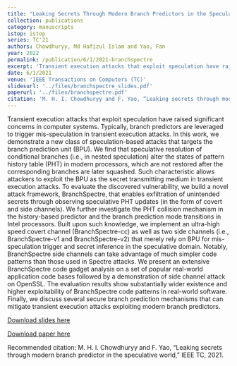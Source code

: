 ```yaml
---
title: "Leaking Secrets Through Modern Branch Predictors in the Speculative World"
collection: publications
category: manuscripts
istop: istop
series: TC'21
authors: Chowdhuryy, Md Hafizul Islam and Yao, Fan
year: 2022
permalink: /publication/6/1/2021-branchspectre
excerpt: 'Transient execution attacks that exploit speculation have raised significant concerns in computer systems. Typically, branch predictors are leveraged to trigger mis-speculation in transient execution attacks. In this work, we demonstrate a new class of speculation-based attacks that targets the branch prediction unit (BPU). We find that speculative resolution of conditional branches (i.e., in nested speculation) alter the states of pattern history table (PHT) in modern processors, which are not ...'
date: 6/1/2021
venue: 'IEEE Transactions on Computers (TC)'
slidesurl: '../files/branchspectre_slides.pdf'
paperurl: '../files/branchspectre.pdf'
citation: 'M. H. I. Chowdhuryy and F. Yao, “Leaking secrets through modern branch predictor in the speculative world,” IEEE TC, 2021.'
---
```

Transient execution attacks that exploit speculation have raised significant concerns in computer systems. Typically, branch predictors are leveraged to trigger mis-speculation in transient execution attacks. In this work, we demonstrate a new class of speculation-based attacks that targets the branch prediction unit (BPU). We find that speculative resolution of conditional branches (i.e., in nested speculation) alter the states of pattern history table (PHT) in modern processors, which are not restored after the corresponding branches are later squashed. Such characteristic allows attackers to exploit the BPU as the secret transmitting medium in transient execution attacks. To evaluate the discovered vulnerability, we build a novel attack framework, BranchSpectre, that enables exfiltration of unintended secrets through observing speculative PHT updates (in the form of covert and side channels). We further investigate the PHT collision mechanism in the history-based predictor and the branch prediction mode transitions in Intel processors. Built upon such knowledge, we implement an ultra-high speed covert channel (BranchSpectre-cc) as well as two side channels (i.e., BranchSpectre-v1 and BranchSpectre-v2) that merely rely on BPU for mis-speculation trigger and secret inference in the speculative domain. Notably, BranchSpectre side channels can take advantage of much simpler code patterns than those used in Spectre attacks. We present an extensive BranchSpectre code gadget analysis on a set of popular real-world application code bases followed by a demonstration of side channel attack on OpenSSL. The evaluation results show substantially wider existence and higher exploitability of BranchSpectre code patterns in real-world software. Finally, we discuss several secure branch prediction mechanisms that can mitigate transient execution attacks exploiting modern branch predictors.

[Download slides here](../files/branchspectre_slides.pdf)

[Download paper here](../files/branchspectre.pdf)

Recommended citation: M. H. I. Chowdhuryy and F. Yao, “Leaking secrets through modern branch predictor in the speculative world,” IEEE TC, 2021.